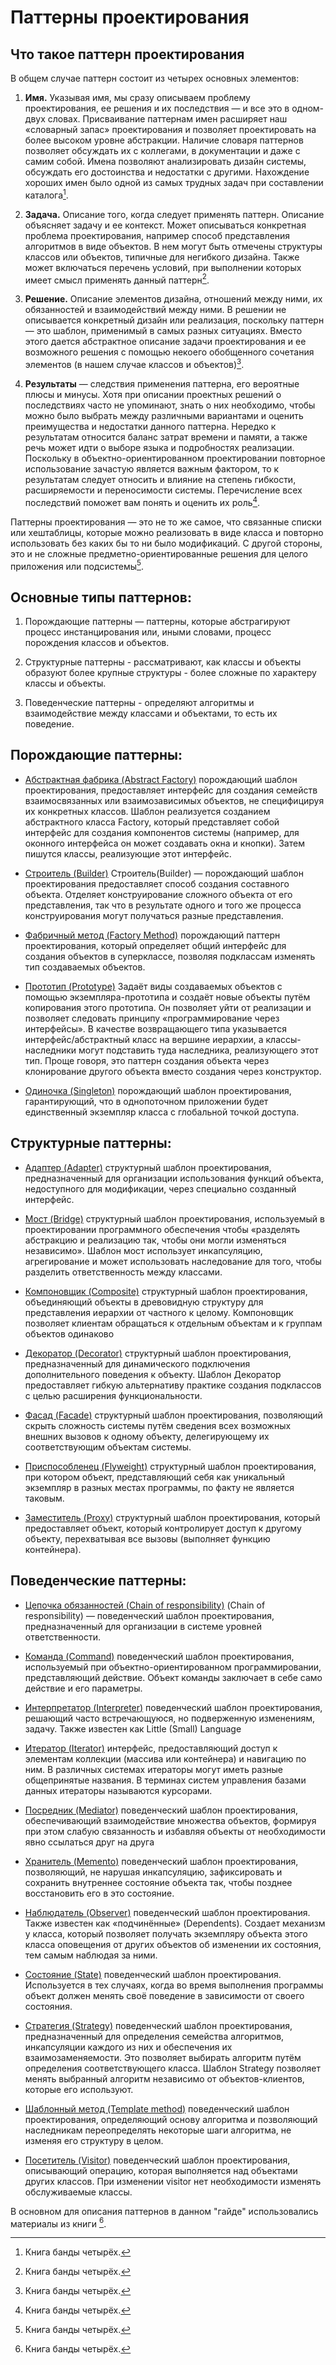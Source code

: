 # Паттерны проектирования

## Что такое паттерн проектирования

В общем случае паттерн состоит из четырех основных элементов:

1. **Имя.** Указывая имя, мы сразу описываем проблему проектирования, ее
решения и их последствия — и все это в одном-двух словах. Присваивание паттернам имен расширяет наш «словарный запас» проектирования и позволяет проектировать на более высоком уровне абстракции. Наличие
словаря паттернов позволяет обсуждать их с коллегами, в документации
и даже с самим собой. Имена позволяют анализировать дизайн системы,
обсуждать его достоинства и недостатки с другими. Нахождение хороших
имен было одной из самых трудных задач при составлении каталога[^1].

2. **Задача.** Описание того, когда следует применять паттерн. Описание объясняет задачу и ее контекст. Может описываться конкретная проблема
проектирования, например способ представления алгоритмов в виде
объектов. В нем могут быть отмечены структуры классов или объектов,
типичные для негибкого дизайна. Также может включаться перечень условий, при выполнении которых имеет смысл применять данный паттерн[^1].

3. **Решение.** Описание элементов дизайна, отношений между ними, их
обязанностей и взаимодействий между ними. В решении не описывается
конкретный дизайн или реализация, поскольку паттерн — это шаблон, применимый в самых разных ситуациях. Вместо этого дается абстрактное описание задачи проектирования и ее возможного решения с помощью некоего
обобщенного сочетания элементов (в нашем случае классов и объектов)[^1].

4. **Результаты** — следствия применения паттерна, его вероятные плюсы
и минусы. Хотя при описании проектных решений о последствиях часто
не упоминают, знать о них необходимо, чтобы можно было выбрать между
различными вариантами и оценить преимущества и недостатки данного
паттерна. Нередко к результатам относится баланс затрат времени и памяти, а также речь может идти о выборе языка и подробностях реализации.
Поскольку в объектно-ориентированном проектировании повторное
использование зачастую является важным фактором, то к результатам
следует относить и влияние на степень гибкости, расширяемости и переносимости системы. Перечисление всех последствий поможет вам понять
и оценить их роль[^1].

Паттерны проектирования — это не то же самое, что связанные списки или хештаблицы, которые можно реализовать в виде класса
и повторно использовать без каких бы то ни было модификаций. С другой
стороны, это и не сложные предметно-ориентированные решения для целого
приложения или подсистемы[^1].

## Основные типы паттернов:

1. Порождающие паттерны — паттерны, которые абстрагируют процесс инстанцирования или, иными словами, процесс порождения классов и объектов.

2. Структурные паттерны - рассматривают, как классы и объекты образуют более крупные структуры - более сложные по характеру классы и объекты. 

3. Поведенческие паттерны - определяют алгоритмы и взаимодействие между классами и объектами, то есть их поведение. 

## Порождающие паттерны:

 - [Абстрактная фабрика (Abstract Factory)](./abstract_factory.md) порождающий шаблон проектирования, предоставляет интерфейс для создания семейств взаимосвязанных или взаимозависимых объектов, не специфицируя их конкретных классов. Шаблон реализуется созданием абстрактного класса Factory, который представляет собой интерфейс для создания компонентов системы (например, для оконного интерфейса он может создавать окна и кнопки). Затем пишутся классы, реализующие этот интерфейс.

 - [Строитель (Builder)](./builder.md) Строитель(Builder) — порождающий шаблон проектирования предоставляет способ создания составного объекта. Отделяет конструирование сложного объекта от его представления, так что в результате одного и того же процесса конструирования могут получаться разные представления.

 - [Фабричный метод (Factory Method)](./factory_method.md) порождающий паттерн проектирования, который определяет общий интерфейс для создания объектов в суперклассе, позволяя подклассам изменять тип создаваемых объектов.
 - [Прототип (Prototype)](./prototype.md) Задаёт виды создаваемых объектов с помощью экземпляра-прототипа и создаёт новые объекты путём копирования этого прототипа. Он позволяет уйти от реализации и позволяет следовать принципу «программирование через интерфейсы». В качестве возвращающего типа указывается интерфейс/абстрактный класс на вершине иерархии, а классы-наследники могут подставить туда наследника, реализующего этот тип. Проще говоря, это паттерн создания объекта через клонирование другого объекта вместо создания через конструктор.

 - [Одиночка (Singleton)](./singleton.md) порождающий шаблон проектирования, гарантирующий, что в однопоточном приложении будет единственный экземпляр класса с глобальной точкой доступа.

## Структурные паттерны:

 - [Адаптер (Adapter)](./adapter.md) структурный шаблон проектирования, предназначенный для организации использования функций объекта, недоступного для модификации, через специально созданный интерфейс.

 - [Мост (Bridge)](./bridge.md) структурный шаблон проектирования, используемый в проектировании программного обеспечения чтобы «разделять абстракцию и реализацию так, чтобы они могли изменяться независимо». Шаблон мост использует инкапсуляцию, агрегирование и может использовать наследование для того, чтобы разделить ответственность между классами.

 - [Компоновщик (Composite)](./composite.md) структурный шаблон проектирования, объединяющий объекты в древовидную структуру для представления иерархии от частного к целому. Компоновщик позволяет клиентам обращаться к отдельным объектам и к группам объектов одинаково

 - [Декоратор (Decorator)](./decorator.md) структурный шаблон проектирования, предназначенный для динамического подключения дополнительного поведения к объекту. Шаблон Декоратор предоставляет гибкую альтернативу практике создания подклассов с целью расширения функциональности.

 - [Фасад (Facade)](./facade.md) структурный шаблон проектирования, позволяющий скрыть сложность системы путём сведения всех возможных внешних вызовов к одному объекту, делегирующему их соответствующим объектам системы.

 - [Приспособленец (Flyweight)](./flyweight.md) структурный шаблон проектирования, при котором объект, представляющий себя как уникальный экземпляр в разных местах программы, по факту не является таковым.

 - [Заместитель (Proxy)](./proxy.md) структурный шаблон проектирования, который предоставляет объект, который контролирует доступ к другому объекту, перехватывая все вызовы (выполняет функцию контейнера).

## Поведенческие паттерны:

 - [Цепочка обязанностей (Chain of responsibility)](./chain.md) (Chain of responsibility) — поведенческий шаблон проектирования, предназначенный для организации в системе уровней ответственности.

 - [Команда (Command)](./command.md) поведенческий шаблон проектирования, используемый при объектно-ориентированном программировании, представляющий действие. Объект команды заключает в себе само действие и его параметры.

 - [Интерпретатор (Interpreter)](./interpreter.md) поведенческий шаблон проектирования, решающий часто встречающуюся, но подверженную изменениям, задачу. Также известен как Little (Small) Language

 - [Итератор (Iterator)](./iterator.md) интерфейс, предоставляющий доступ к элементам коллекции (массива или контейнера) и навигацию по ним. В различных системах итераторы могут иметь разные общепринятые названия. В терминах систем управления базами данных итераторы называются курсорами.

 - [Посредник (Mediator)](./mediator.md) поведенческий шаблон проектирования, обеспечивающий взаимодействие множества объектов, формируя при этом слабую связанность и избавляя объекты от необходимости явно ссылаться друг на друга

 - [Хранитель (Memento)](./memento.md) поведенческий шаблон проектирования, позволяющий, не нарушая инкапсуляцию, зафиксировать и сохранить внутреннее состояние объекта так, чтобы позднее восстановить его в это состояние.

 - [Наблюдатель (Observer)](./observer.md) поведенческий шаблон проектирования. Также известен как «подчинённые» (Dependents). Создает механизм у класса, который позволяет получать экземпляру объекта этого класса оповещения от других объектов об изменении их состояния, тем самым наблюдая за ними.

 - [Состояние (State)](./state.md) поведенческий шаблон проектирования. Используется в тех случаях, когда во время выполнения программы объект должен менять своё поведение в зависимости от своего состояния.

 - [Стратегия (Strategy)](./strategy.md) поведенческий шаблон проектирования, предназначенный для определения семейства алгоритмов, инкапсуляции каждого из них и обеспечения их взаимозаменяемости. Это позволяет выбирать алгоритм путём определения соответствующего класса. Шаблон Strategy позволяет менять выбранный алгоритм независимо от объектов-клиентов, которые его используют.

 - [Шаблонный метод (Template method)](./template_method.md) поведенческий шаблон проектирования, определяющий основу алгоритма и позволяющий наследникам переопределять некоторые шаги алгоритма, не изменяя его структуру в целом.

 - [Посетитель (Visitor)](./visitor.md) поведенческий шаблон проектирования, описывающий операцию, которая выполняется над объектами других классов. При изменении visitor нет необходимости изменять обслуживаемые классы.

В основном для описания паттернов в данном "гайде" использовались материалы из книги [^1].

[^1]: Книга банды четырёх.